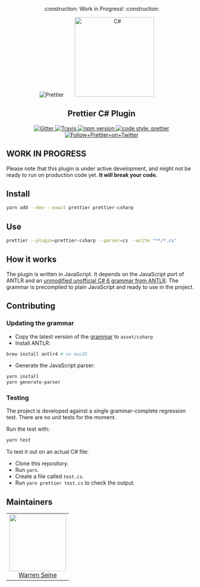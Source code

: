 <p align="center">
    :construction: Work in Progress! :construction:
</p>

<div align="center">
<img alt="Prettier"
  src="https://cdn.rawgit.com/prettier/prettier-logo/master/images/prettier-icon-light.svg">
<img alt="C#"
  hspace="25"
  height="210"
  src="https://upload.wikimedia.org/wikipedia/commons/4/4f/Csharp_Logo.png">
</div>

<h2 align="center">Prettier C# Plugin</h2>

<p align="center">
  <a href="https://gitter.im/jlongster/prettier">
    <img alt="Gitter" src="https://img.shields.io/gitter/room/jlongster/prettier.svg?style=flat-square">
  </a>
  <a href="https://travis-ci.org/warrenseine/prettier-csharp">
    <img alt="Travis" src="https://img.shields.io/travis/warrenseine/prettier-csharp/master.svg?style=flat-square">
  </a>
  <a href="https://www.npmjs.com/package/prettier-csharp">
    <img alt="npm version" src="https://img.shields.io/npm/v/prettier-csharp.svg?style=flat-square">
  </a>
  <a href="#badge">
    <img alt="code style: prettier" src="https://img.shields.io/badge/code_style-prettier-ff69b4.svg?style=flat-square">
  </a>
  <a href="https://twitter.com/PrettierCode">
    <img alt="Follow+Prettier+on+Twitter" src="https://img.shields.io/twitter/follow/prettiercode.svg?label=follow+prettier&style=flat-square">
  </a>
</p>

## WORK IN PROGRESS

Please note that this plugin is under active development, and might not be ready to run on production code yet. **It will break your code.**

## Install

```bash
yarn add --dev --exact prettier prettier-csharp
```

## Use

```bash
prettier --plugin=prettier-csharp --parser=cs --write "**/*.cs"
```

## How it works

The plugin is written in JavaScript. It depends on the JavaScript port of ANTLR and an
[unmodified unofficial C# 6 grammar from ANTLR](https://github.com/antlr/grammars-v4/tree/master/csharp).
The grammar is precompiled to plain JavaScript and ready to use in the project.

## Contributing

### Updating the grammar

- Copy the latest version of the [grammar](https://github.com/antlr/grammars-v4/tree/master/csharp) to `asset/csharp`
- Install ANTLR:

```bash
brew install antlr4 # on macOS
```

- Generate the JavaScript parser:

```bash
yarn install
yarn generate-parser
```

### Testing

The project is developed against a single grammar-complete regression test. There are no unit tests for the moment.

Run the test with:

```bash
yarn test
```

To test it out on an actual C# file:

- Clone this repository.
- Run `yarn`.
- Create a file called `test.cs`.
- Run `yarn prettier test.cs` to check the output.

## Maintainers

<table>
  <tbody>
    <tr>
      <td align="center">
        <a href="https://github.com/warrenseine">
          <img width="150" height="150" src="https://github.com/warrenseine.png?v=3&s=150">
          </br>
          Warren Seine
        </a>
      </td>
    </tr>
  <tbody>
</table>
